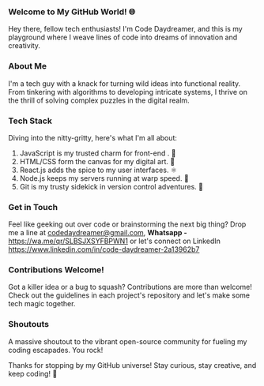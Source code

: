 
### Welcome to My GitHub World! 🌐

Hey there, fellow tech enthusiasts! I'm Code Daydreamer, and this is my playground where I weave lines of code into dreams of innovation and creativity.

### About Me
I'm a tech guy with a knack for turning wild ideas into functional reality. From tinkering with algorithms to developing intricate systems, I thrive on the thrill of solving complex puzzles in the digital realm.

### Tech Stack
Diving into the nitty-gritty, here's what I'm all about:

1. JavaScript is my trusted charm for front-end . :art:
22. HTML/CSS form the canvas for my digital art. :art:
3. React.js adds the spice to my user interfaces. :atom_symbol:
4. Node.js keeps my servers running at warp speed. :rocket:
5. Git is my trusty sidekick in version control adventures. :door:

### Get in Touch
Feel like geeking out over code or brainstorming the next big thing? Drop me a line at codedaydreamer@gmail.com, **Whatsapp -** https://wa.me/qr/SLBSJXSYFBPWN1 or let's connect on LinkedIn https://www.linkedin.com/in/code-daydreamer-2a13962b7

### Contributions Welcome!
Got a killer idea or a bug to squash? Contributions are more than welcome! Check out the guidelines in each project's repository and let's make some tech magic together.

### Shoutouts
A massive shoutout to the vibrant open-source community for fueling my coding escapades. You rock!

Thanks for stopping by my GitHub universe! Stay curious, stay creative, and keep coding! :rocket:
